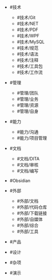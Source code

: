 - #技术
	- #技术/Git  
	- #技术/NET 
	- #技术/PDF
	- #技术/WPF
	- #技术/MySQL
	- #技术/规范
	- #技术/语法
	- #技术/注释
	- #技术/工具包
	- #技术/工作流

- #管理
	- #管理/团队
	- #管理/业务
	- #管理/资源
	- #管理/自身

- #能力
	- #能力/沟通
	- #能力/项目管理

- #文档
	- #文档/DITA
	- #文档/审核
	- #文档/编写
	
- #Obsidian

- #外部
	- #外部/文档
	- #外部/代码仓库
	- #外部/下载链接 
	- #外部/自媒体 
	- #外部/综合
	- #外部/工具
	
- #产品 

- #设计 

- #杂项 

- #演示